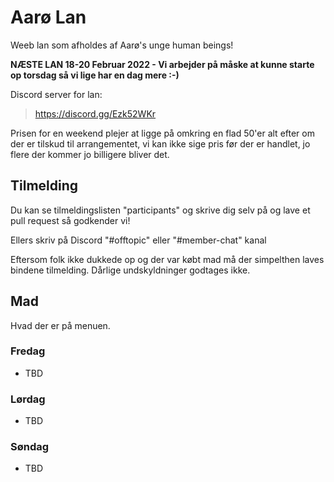# Aarø Lan 

Weeb lan som afholdes af Aarø's unge human beings!

**NÆSTE LAN 18-20 Februar 2022 - Vi arbejder på måske at kunne starte op torsdag så vi lige har en dag mere :-)**

Discord server for lan:
> https://discord.gg/Ezk52WKr

Prisen for en weekend plejer at ligge på omkring en flad 50'er alt efter om der er tilskud til arrangementet, vi kan ikke sige pris før der er handlet, jo flere der kommer jo billigere bliver det.

## Tilmelding
Du kan se tilmeldingslisten "participants" og skrive dig selv på og lave et pull request så godkender vi!


Ellers skriv på Discord "#offtopic" eller "#member-chat" kanal

Eftersom folk ikke dukkede op og der var købt mad må der simpelthen laves bindene tilmelding. Dårlige 
undskyldninger godtages ikke.

## Mad

Hvad der er på menuen.

### Fredag
- TBD

### Lørdag
- TBD

### Søndag
- TBD

